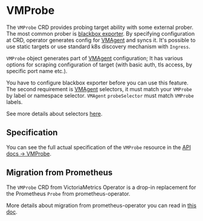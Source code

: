 # VMProbe

The `VMProbe` CRD provides probing target ability with some external prober. 
The most common prober is [blackbox exporter](https://github.com/prometheus/blackbox_exporter).
By specifying configuration at CRD, operator generates config for [VMAgent](https://docs.victoriametrics.com/operator/resources/vmagent.html)
and syncs it. It's possible to use static targets or use standard k8s discovery mechanism with `Ingress`.

`VMProbe` object generates part of [VMAgent](https://docs.victoriametrics.com/operator/resources/vmagent.html) configuration;
It has various options for scraping configuration of target (with basic auth, tls access, by specific port name etc.).

You have to configure blackbox exporter before you can use this feature. 
The second requirement is [VMAgent](https://docs.victoriametrics.com/operator/resources/vmagent.html) selectors,
it must match your `VMProbe` by label or namespace selector. `VMAgent` `probeSelector` must match `VMProbe` labels.

See more details about selectors [here](https://docs.victoriametrics.com/operator/resources/vmagent.html#scraping).

## Specification

You can see the full actual specification of the `VMProbe` resource in
the [API docs -> VMProbe](https://docs.victoriametrics.com/operator/api.html#vmprobe).

## Migration from Prometheus

The `VMProbe` CRD from VictoriaMetrics Operator is a drop-in replacement
for the Prometheus `Probe` from prometheus-operator.

More details about migration from prometheus-operator you can read in [this doc](https://docs.victoriametrics.com/operator/migration.html).

<!-- TODO: examples -->
